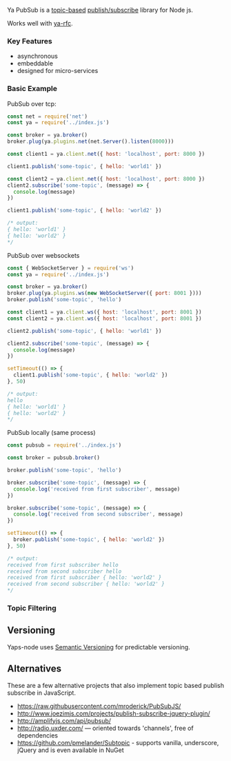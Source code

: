 Ya PubSub is a [topic-based](http://en.wikipedia.org/wiki/Publish–subscribe_pattern#Message_filtering) [publish/subscribe](http://en.wikipedia.org/wiki/Publish/subscribe) library for Node js.

Works well with [ya-rfc](https://www.npmjs.com/package/ya-rfc).

### Key Features
* asynchronous
* embeddable
* designed for micro-services


### Basic Example

PubSub over tcp:
```javascript
const net = require('net')
const ya = require('../index.js')

const broker = ya.broker()
broker.plug(ya.plugins.net(net.Server().listen(8000)))

const client1 = ya.client.net({ host: 'localhost', port: 8000 })

client1.publish('some-topic', { hello: 'world1' })

const client2 = ya.client.net({ host: 'localhost', port: 8000 })
client2.subscribe('some-topic', (message) => {
  console.log(message)
})

client1.publish('some-topic', { hello: 'world2' })

/* output:
{ hello: 'world1' }
{ hello: 'world2' }
*/

```
PubSub over websockets
```javascript
const { WebSocketServer } = require('ws')
const ya = require('../index.js')

const broker = ya.broker()
broker.plug(ya.plugins.ws(new WebSocketServer({ port: 8001 })))
broker.publish('some-topic', 'hello')

const client1 = ya.client.ws({ host: 'localhost', port: 8001 })
const client2 = ya.client.ws({ host: 'localhost', port: 8001 })

client2.publish('some-topic', { hello: 'world1' })

client2.subscribe('some-topic', (message) => {
  console.log(message)
})

setTimeout(() => {
  client1.publish('some-topic', { hello: 'world2' })
}, 50)

/* output:
hello
{ hello: 'world1' }
{ hello: 'world2' }
*/

```
PubSub locally (same process)
```javascript
const pubsub = require('../index.js')

const broker = pubsub.broker()

broker.publish('some-topic', 'hello')

broker.subscribe('some-topic', (message) => {
  console.log('received from first subscriber', message)
})

broker.subscribe('some-topic', (message) => {
  console.log('received from second subscriber', message)
})

setTimeout(() => {
  broker.publish('some-topic', { hello: 'world2' })
}, 50)

/* output:
received from first subscriber hello
received from second subscriber hello
received from first subscriber { hello: 'world2' }
received from second subscriber { hello: 'world2' }
*/

```

### Topic Filtering


## Versioning

Yaps-node uses [Semantic Versioning](http://semver.org/) for predictable versioning.

## Alternatives

These are a few alternative projects that also implement topic based publish subscribe in JavaScript.

* https://raw.githubusercontent.com/mroderick/PubSubJS/
* http://www.joezimjs.com/projects/publish-subscribe-jquery-plugin/
* http://amplifyjs.com/api/pubsub/
* http://radio.uxder.com/ — oriented towards 'channels', free of dependencies
* https://github.com/pmelander/Subtopic - supports vanilla, underscore, jQuery and is even available in NuGet
